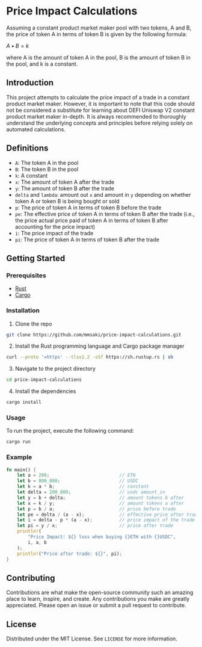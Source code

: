 # Price Impact Calculations

Assuming a constant product market maker pool with two tokens, A and B, the price of token A in terms of token B is given by the following formula:

$A • B = k$

where A is the amount of token A in the pool, B is the amount of token B in the pool, and k is a constant.

## Introduction

This project attempts to calculate the price impact of a trade in a constant product market maker. However, it is important to note that this code should not be considered a substitute for learning about DEFI Uniswap V2 constant product market maker in-depth. It is always recommended to thoroughly understand the underlying concepts and principles before relying solely on automated calculations.

## Definitions

- `A`: The token A in the pool
- `B`: The token B in the pool
- `k`: A constant
- `x`: The amount of token A after the trade
- `y`: The amount of token B after the trade
- `delta` and `lambda`: amount out `x` and amount in `y` depending on whether token A or token B is being bought or sold
- `p`: The price of token A in terms of token B before the trade
- `pe`: The effective price of token A in terms of token B after the trade (i.e., the price actual price paid of token A in terms of token B after accounting for the price impact)
- `i`: The price impact of the trade
- `pi`: The price of token A in terms of token B after the trade

## Getting Started

### Prerequisites

- [Rust](https://www.rust-lang.org/learn/get-started)
- [Cargo](https://doc.rust-lang.org/cargo/getting-started/installation.html)

### Installation

1. Clone the repo

```sh
git clone https://github.com/mmsaki/price-impact-calculations.git
```

2. Install the Rust programming language and Cargo package manager

```sh
curl --proto '=https' --tlsv1.2 -sSf https://sh.rustup.rs | sh
```

3. Navigate to the project directory

```sh
cd price-impact-calculations
```

4. Install the dependencies

```sh
cargo install
```

### Usage

To run the project, execute the following command:

```rust
cargo run
```

### Example

```rust
fn main() {
    let a = 200;                          // ETH
    let b = 800_000;                      // USDC
    let k = a * b;                        // constant
    let delta = 200_000;                  // usdc amount_in
    let y = b + delta;                    // amount tokens b after
    let x = k / y;                        // amount tokens a after
    let p = b / a;                        // price before trade
    let pe = delta / (a - x);             // effective price after trade
    let i = delta - p * (a - x);          // price impact of the trade
    let pi = y / x;                       // price after trade
    println!(
        "Price Impact: ${} loss when buying {}ETH with {}USDC",
        i, a, b
    );
    println!("Price after trade: ${}", pi);
}
```

## Contributing

Contributions are what make the open-source community such an amazing place to learn, inspire, and create. Any contributions you make are greatly appreciated. Please open an issue or submit a pull request to contribute.

## License

Distributed under the MIT License. See `LICENSE` for more information.
